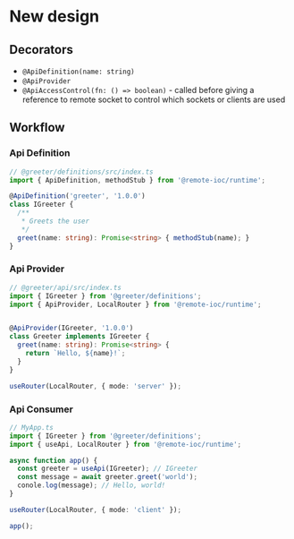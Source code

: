 # New design

## Decorators

 * `@ApiDefinition(name: string)`
 * `@ApiProvider`
 * `@ApiAccessControl(fn: () => boolean)` - called before giving a reference to remote socket to control which sockets or clients are used


## Workflow

### Api Definition

```ts
// @greeter/definitions/src/index.ts
import { ApiDefinition, methodStub } from '@remote-ioc/runtime';

@ApiDefinition('greeter', '1.0.0')
class IGreeter {
  /**
   * Greets the user
   */
  greet(name: string): Promise<string> { methodStub(name); }
}
```

### Api Provider

```ts
// @greeter/api/src/index.ts
import { IGreeter } from '@greeter/definitions';
import { ApiProvider, LocalRouter } from '@remote-ioc/runtime';


@ApiProvider(IGreeter, '1.0.0')
class Greeter implements IGreeter {
  greet(name: string): Promise<string> {
    return `Hello, ${name}!`;
  }
}

useRouter(LocalRouter, { mode: 'server' });
```

### Api Consumer
```ts
// MyApp.ts
import { IGreeter } from '@greeter/definitions';
import { useApi, LocalRouter } from '@remote-ioc/runtime';

async function app() {
  const greeter = useApi(IGreeter); // IGreeter
  const message = await greeter.greet('world');
  conole.log(message); // Hello, world!
}

useRouter(LocalRouter, { mode: 'client' });

app();
```